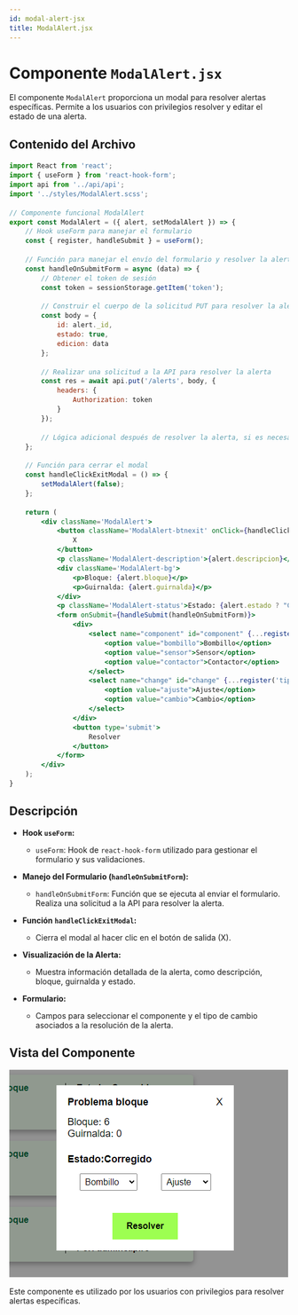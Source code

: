 ```yaml
---
id: modal-alert-jsx
title: ModalAlert.jsx
---
```


# Componente `ModalAlert.jsx`

El componente `ModalAlert` proporciona un modal para resolver alertas específicas. Permite a los usuarios con privilegios resolver y editar el estado de una alerta.

## Contenido del Archivo

```jsx
import React from 'react';
import { useForm } from 'react-hook-form';
import api from '../api/api';
import '../styles/ModalAlert.scss';

// Componente funcional ModalAlert
export const ModalAlert = ({ alert, setModalAlert }) => {
    // Hook useForm para manejar el formulario
    const { register, handleSubmit } = useForm();

    // Función para manejar el envío del formulario y resolver la alerta
    const handleOnSubmitForm = async (data) => {
        // Obtener el token de sesión
        const token = sessionStorage.getItem('token');

        // Construir el cuerpo de la solicitud PUT para resolver la alerta
        const body = {
            id: alert._id,
            estado: true,
            edicion: data
        };

        // Realizar una solicitud a la API para resolver la alerta
        const res = await api.put('/alerts', body, {
            headers: {
                Authorization: token
            }
        });

        // Lógica adicional después de resolver la alerta, si es necesario
    };

    // Función para cerrar el modal
    const handleClickExitModal = () => {
        setModalAlert(false);
    };

    return (
        <div className='ModalAlert'>
            <button className='ModalAlert-btnexit' onClick={handleClickExitModal}>
                X
            </button>
            <p className='ModalAlert-description'>{alert.descripcion}</p>
            <div className='ModalAlert-bg'>
                <p>Bloque: {alert.bloque}</p>
                <p>Guirnalda: {alert.guirnalda}</p>
            </div>
            <p className='ModalAlert-status'>Estado: {alert.estado ? "Corregido" : "No Corregido"}</p>
            <form onSubmit={handleSubmit(handleOnSubmitForm)}>
                <div>
                    <select name="component" id="component" {...register('componente')} required>
                        <option value="bombillo">Bombillo</option>
                        <option value="sensor">Sensor</option>
                        <option value="contactor">Contactor</option>
                    </select>
                    <select name="change" id="change" {...register('tipo')} required>
                        <option value="ajuste">Ajuste</option>
                        <option value="cambio">Cambio</option>
                    </select>
                </div>
                <button type='submit'>
                    Resolver
                </button>
            </form>
        </div>
    );
}
```

## Descripción

- **Hook `useForm`:**
  - `useForm`: Hook de `react-hook-form` utilizado para gestionar el formulario y sus validaciones.

- **Manejo del Formulario (`handleOnSubmitForm`):**
  - `handleOnSubmitForm`: Función que se ejecuta al enviar el formulario. Realiza una solicitud a la API para resolver la alerta.

- **Función `handleClickExitModal`:**
  - Cierra el modal al hacer clic en el botón de salida (X).

- **Visualización de la Alerta:**
  - Muestra información detallada de la alerta, como descripción, bloque, guirnalda y estado.

- **Formulario:**
  - Campos para seleccionar el componente y el tipo de cambio asociados a la resolución de la alerta.

## Vista del Componente

![modal usuario](/img/modalalert.png)

Este componente es utilizado por los usuarios con privilegios para resolver alertas específicas.
